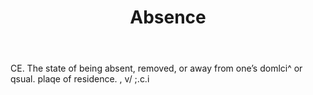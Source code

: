 ---
title: Absence
letter: A
permalink: "/definitions/absence.html"
body: CE. The state of being absent, removed, or away from one’s domlci^ or qsual.
  plaqe of residence. , v/ ;.c.i
published_at: '2018-07-07'
source: Black's Law Dictionary
layout: post
---
